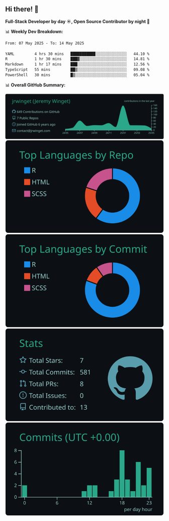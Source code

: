## Hi there! 👋

**Full-Stack Developer by day ☀️, Open Source Contributor by night 🌙**

📊 **Weekly Dev Breakdown:**
<!--START_SECTION:waka-->

```txt
From: 07 May 2025 - To: 14 May 2025

YAML         4 hrs 30 mins   ███████████░░░░░░░░░░░░░░   44.10 %
R            1 hr 30 mins    ███▓░░░░░░░░░░░░░░░░░░░░░   14.81 %
Markdown     1 hr 17 mins    ███░░░░░░░░░░░░░░░░░░░░░░   12.56 %
TypeScript   55 mins         ██▒░░░░░░░░░░░░░░░░░░░░░░   09.08 %
PowerShell   30 mins         █▒░░░░░░░░░░░░░░░░░░░░░░░   05.04 %
```

<!--END_SECTION:waka-->

📊 **Overall GitHub Summary:**

[![](https://raw.githubusercontent.com/jrwinget/jrwinget/main/profile-summary-card-output/gotham/0-profile-details.svg)](https://github.com/vn7n24fzkq/github-profile-summary-cards)
[![](https://raw.githubusercontent.com/jrwinget/jrwinget/main/profile-summary-card-output/gotham/1-repos-per-language.svg)](https://github.com/vn7n24fzkq/github-profile-summary-cards) [![](https://raw.githubusercontent.com/jrwinget/jrwinget/main/profile-summary-card-output/gotham/2-most-commit-language.svg)](https://github.com/vn7n24fzkq/github-profile-summary-cards)
[![](https://raw.githubusercontent.com/jrwinget/jrwinget/main/profile-summary-card-output/gotham/3-stats.svg)](https://github.com/vn7n24fzkq/github-profile-summary-cards) [![](https://raw.githubusercontent.com/jrwinget/jrwinget/main/profile-summary-card-output/gotham/4-productive-time.svg)](https://github.com/vn7n24fzkq/github-profile-summary-cards)

